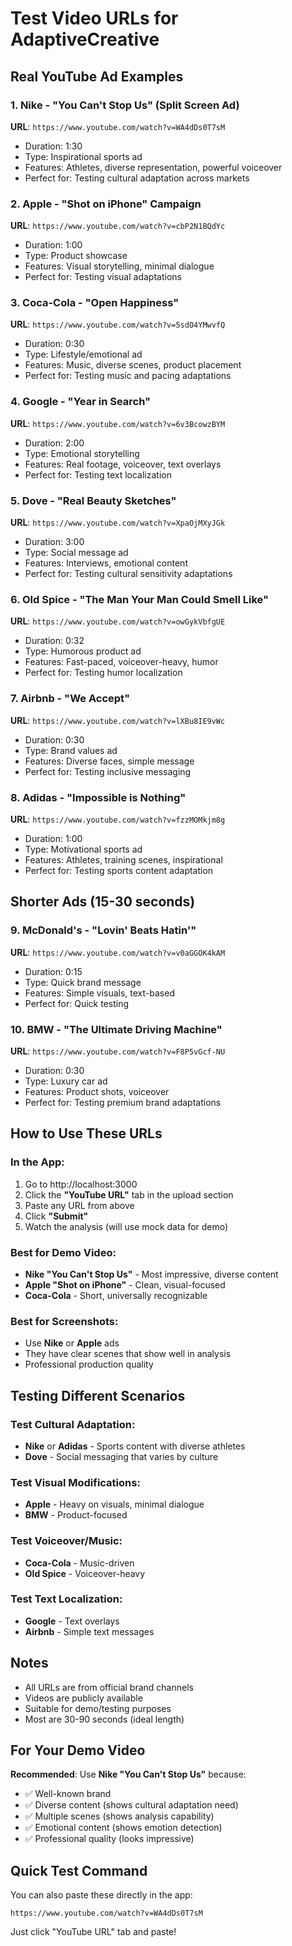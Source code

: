 # Test Video URLs for AdaptiveCreative

## Real YouTube Ad Examples

### 1. Nike - "You Can't Stop Us" (Split Screen Ad)
**URL**: `https://www.youtube.com/watch?v=WA4dDs0T7sM`
- Duration: 1:30
- Type: Inspirational sports ad
- Features: Athletes, diverse representation, powerful voiceover
- Perfect for: Testing cultural adaptation across markets

### 2. Apple - "Shot on iPhone" Campaign
**URL**: `https://www.youtube.com/watch?v=cbP2N1BQdYc`
- Duration: 1:00
- Type: Product showcase
- Features: Visual storytelling, minimal dialogue
- Perfect for: Testing visual adaptations

### 3. Coca-Cola - "Open Happiness"
**URL**: `https://www.youtube.com/watch?v=5sdO4YMwvfQ`
- Duration: 0:30
- Type: Lifestyle/emotional ad
- Features: Music, diverse scenes, product placement
- Perfect for: Testing music and pacing adaptations

### 4. Google - "Year in Search"
**URL**: `https://www.youtube.com/watch?v=6v3BcowzBYM`
- Duration: 2:00
- Type: Emotional storytelling
- Features: Real footage, voiceover, text overlays
- Perfect for: Testing text localization

### 5. Dove - "Real Beauty Sketches"
**URL**: `https://www.youtube.com/watch?v=XpaOjMXyJGk`
- Duration: 3:00
- Type: Social message ad
- Features: Interviews, emotional content
- Perfect for: Testing cultural sensitivity adaptations

### 6. Old Spice - "The Man Your Man Could Smell Like"
**URL**: `https://www.youtube.com/watch?v=owGykVbfgUE`
- Duration: 0:32
- Type: Humorous product ad
- Features: Fast-paced, voiceover-heavy, humor
- Perfect for: Testing humor localization

### 7. Airbnb - "We Accept"
**URL**: `https://www.youtube.com/watch?v=lXBu8IE9vWc`
- Duration: 0:30
- Type: Brand values ad
- Features: Diverse faces, simple message
- Perfect for: Testing inclusive messaging

### 8. Adidas - "Impossible is Nothing"
**URL**: `https://www.youtube.com/watch?v=fzzMOMkjm8g`
- Duration: 1:00
- Type: Motivational sports ad
- Features: Athletes, training scenes, inspirational
- Perfect for: Testing sports content adaptation

## Shorter Ads (15-30 seconds)

### 9. McDonald's - "Lovin' Beats Hatin'"
**URL**: `https://www.youtube.com/watch?v=v0aGGOK4kAM`
- Duration: 0:15
- Type: Quick brand message
- Features: Simple visuals, text-based
- Perfect for: Quick testing

### 10. BMW - "The Ultimate Driving Machine"
**URL**: `https://www.youtube.com/watch?v=F8P5vGcf-NU`
- Duration: 0:30
- Type: Luxury car ad
- Features: Product shots, voiceover
- Perfect for: Testing premium brand adaptations

## How to Use These URLs

### In the App:
1. Go to http://localhost:3000
2. Click the **"YouTube URL"** tab in the upload section
3. Paste any URL from above
4. Click **"Submit"**
5. Watch the analysis (will use mock data for demo)

### Best for Demo Video:
- **Nike "You Can't Stop Us"** - Most impressive, diverse content
- **Apple "Shot on iPhone"** - Clean, visual-focused
- **Coca-Cola** - Short, universally recognizable

### Best for Screenshots:
- Use **Nike** or **Apple** ads
- They have clear scenes that show well in analysis
- Professional production quality

## Testing Different Scenarios

### Test Cultural Adaptation:
- **Nike** or **Adidas** - Sports content with diverse athletes
- **Dove** - Social messaging that varies by culture

### Test Visual Modifications:
- **Apple** - Heavy on visuals, minimal dialogue
- **BMW** - Product-focused

### Test Voiceover/Music:
- **Coca-Cola** - Music-driven
- **Old Spice** - Voiceover-heavy

### Test Text Localization:
- **Google** - Text overlays
- **Airbnb** - Simple text messages

## Notes

- All URLs are from official brand channels
- Videos are publicly available
- Suitable for demo/testing purposes
- Most are 30-90 seconds (ideal length)

## For Your Demo Video

**Recommended**: Use **Nike "You Can't Stop Us"** because:
- ✅ Well-known brand
- ✅ Diverse content (shows cultural adaptation need)
- ✅ Multiple scenes (shows analysis capability)
- ✅ Emotional content (shows emotion detection)
- ✅ Professional quality (looks impressive)

## Quick Test Command

You can also paste these directly in the app:
```
https://www.youtube.com/watch?v=WA4dDs0T7sM
```

Just click "YouTube URL" tab and paste!
